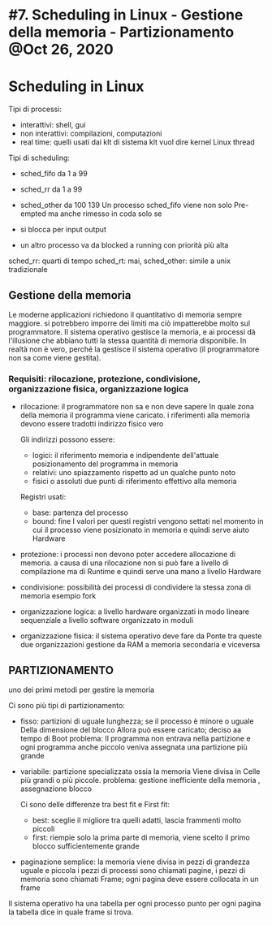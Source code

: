 # #7. Scheduling in Linux - Gestione della memoria - Partizionamento @Oct 26, 2020

# Scheduling in Linux

Tipi di processi:
- interattivi: shell, gui
- non interattivi: compilazioni, computazioni
- real time: quelli usati dai klt di sistema klt vuol dire kernel Linux thread

Tipi di scheduling:
- sched_fifo da 1 a 99
- sched_rr da 1 a 99
- sched_other da 100 139
Un processo sched_fifo viene non solo Pre-empted ma anche rimesso in coda solo se

- si blocca per input output
- un altro processo va da blocked a running con priorità più alta

sched_rr: quarti di tempo
sched_rt: mai,
sched_other: simile a unix tradizionale

## Gestione della memoria

Le moderne applicazioni richiedono il quantitativo di memoria sempre maggiore. si potrebbero imporre dei limiti ma ciò impatterebbe molto sul programmatore.
Il sistema operativo gestisce la memoria, e ai processi dà l'illusione che abbiano tutti la stessa quantità di memoria disponibile. In realtà non è vero, perché la gestisce il sistema operativo (il programmatore non sa come viene gestita).

### Requisiti: rilocazione, protezione, condivisione, organizzazione fisica, organizzazione logica

- rilocazione: il programmatore non sa e non deve sapere In quale zona della memoria il programma viene caricato. i riferimenti alla memoria devono essere tradotti indirizzo fisico vero

    Gli indirizzi possono essere:
    - logici: il riferimento memoria e indipendente dell'attuale posizionamento del programma in memoria
    - relativi: uno spiazzamento rispetto ad un qualche punto noto
    - fisici o assoluti due punti di riferimento effettivo alla memoria

    Registri usati:
    - base: partenza del processo
    - bound: fine
    I valori per questi registri vengono settati nel momento in cui il processo viene posizionato in memoria e quindi serve aiuto Hardware

- protezione: i processi non devono poter accedere allocazione di memoria. a causa di una rilocazione non si può fare a livello di compilazione ma di Runtime e quindi serve una mano a livello Hardware
- condivisione: possibilità dei processi di condividere la stessa zona di memoria esempio fork
- organizzazione logica: a livello hardware organizzati in modo lineare sequenziale a livello software organizzato in moduli
- organizzazione fisica: il sistema operativo deve fare da Ponte tra queste due organizzazioni gestione da RAM a memoria secondaria e viceversa

## PARTIZIONAMENTO

uno dei primi metodi per gestire la memoria

Ci sono più tipi di partizionamento:

- fisso: partizioni di uguale lunghezza; se il processo è minore o uguale Della dimensione del blocco Allora può essere caricato; deciso aa tempo di Boot
problema: Il programma non entrava nella partizione e ogni programma anche piccolo veniva assegnata una partizione più grande
- variabile: partizione specializzata ossia la memoria Viene divisa in Celle più grandi o più piccole.
problema: gestione inefficiente della memoria , assegnazione blocco

    Ci sono delle differenze tra best fit e First fit:

    - best: sceglie il migliore tra quelli adatti, lascia frammenti molto piccoli
    - first: riempie solo la prima parte di memoria, viene scelto il primo blocco sufficientemente grande
- paginazione semplice: la memoria viene divisa in pezzi di grandezza uguale e piccola
i pezzi di processi sono chiamati pagine, i pezzi di memoria sono chiamati Frame; ogni pagina deve essere collocata in un frame

Il sistema operativo ha una tabella per ogni processo punto per ogni pagina la tabella dice in quale frame si trova.